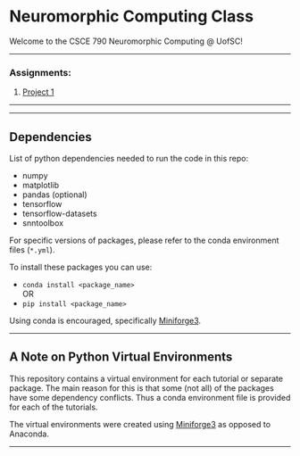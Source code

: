 # Neuromorphic Computing Class

Welcome to the CSCE 790 Neuromorphic Computing @ UofSC!

---

### Assignments:
1. [Project 1](/assignments/hw2/)

---

<!-- This repository is meant to guide students to learn how to use different SNN tools and packages including:

- [SNNToolbox](https://snntoolbox.readthedocs.io/en/latest/)

Examples of a couple of simple networks are included:

- LeNet-5

Note: These networks have had some modifications to the particular layers versus the originals as there are some layers which are not supported for conversion techniques such as SNNToolbox.-->

---

## Dependencies
List of python dependencies needed to run the code in this repo:
- numpy
- matplotlib
- pandas (optional)
- tensorflow
- tensorflow-datasets
- snntoolbox

For specific versions of packages, please refer to the conda environment files (`*.yml`).

To install these packages you can use:

- `conda install <package_name>`  
OR  
- `pip install <package_name>`  

Using conda is encouraged, specifically [Miniforge3](https://github.com/conda-forge/miniforge).

---

## A Note on Python Virtual Environments
This repository contains a virtual environment for each tutorial or separate package. The main reason for this is that some (not all) of the packages have some dependency conflicts. Thus a conda environment file is provided for each of the tutorials.

The virtual environments were created using [Miniforge3](https://github.com/conda-forge/miniforge) as opposed to Anaconda.

---
